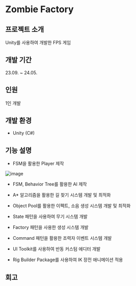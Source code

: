 # Zombie Factory

## 프로젝트 소개
Unity를 사용하여 개발한 FPS 게임

## 개발 기간
23.09. ~ 24.05.

## 인원
1인 개발

## 개발 환경
* Unity (C#)

## 기능 설명

* FSM을 활용한 Player 제작

![image](https://github.com/minkimgyu/GraduationProject/assets/48249824/b4d5483e-87c8-4abc-bee2-31c4f8a14cc3)


* FSM, Behavior Tree를 활용한 AI 제작


* A* 알고리즘을 활용한 길 찾기 시스템 개발 및 최적화

* Object Pool를 활용한 이펙트, 소음 생성 시스템 개발 및 최적화

* State 패턴을 사용하여 무기 시스템 개발

* Factory 패턴을 사용한 생성 시스템 개발

* Command 패턴을 활용한 조력자 이벤트 시스템 개발

* UI Toolkit를 사용하여 반동 커스텀 에디터 개발

* Rig Builder Package를 사용하여 IK 장전 애니메이션 적용


## 회고

